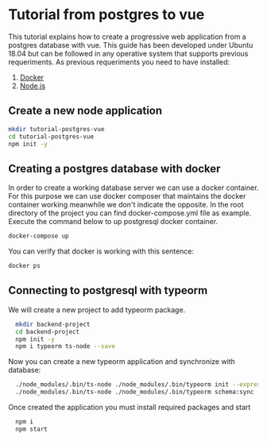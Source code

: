 # Tutorial from postgres to vue

This tutorial explains how to create a progressive web application from a postgres database with vue. This guide has been developed under Ubuntu 18.04 but can be followed in any operative system that supports previous requeriments. As previous requeriments you need to have installed:

1. [Docker](https://www.docker.com/)
2. [Node.js](https://nodejs.org)

## Create a new node application

```bash
mkdir tutorial-postgres-vue
cd tutorial-postgres-vue
npm init -y
```

## Creating a postgres database with docker

In order to create a working database server we can use a docker container. For this purpose we can use docker composer that maintains the docker container working meanwhile we don't indicate the opposite. In the root directory of the project you can find docker-compose.yml file as example. Execute the command below to up postgresql docker container.

```bash
docker-compose up
```

You can verify that docker is working with this sentence:

```bash
docker ps
```

## Connecting to postgresql with typeorm

We will create a new project to add typeorm package.

```bash
  mkdir backend-project
  cd backend-project
  npm init -y
  npm i typeorm ts-node --save
```

Now you can create a new typeorm application and synchronize with database:

```bash
  ./node_modules/.bin/ts-node ./node_modules/.bin/typeorm init --express --db postgres
  ./node_modules/.bin/ts-node ./node_modules/.bin/typeorm schema:sync
```

Once created the application you must install required packages and start

```bash
  npm i
  npm start
```
